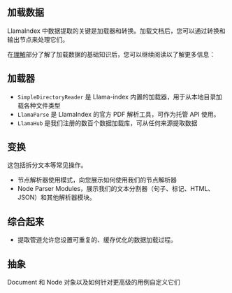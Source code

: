 ## 加载数据

LlamaIndex 中数据提取的关键是加载器和转换。加载文档后，您可以通过转换和输出节点来处理它们。

在[理解](../../learn/构建RAG的流程/加载和提取数据.md)部分了解了加载数据的基础知识后，您可以继续阅读以了解更多信息：

## 加载器

* `SimpleDirectoryReader` 是 Llama-index 内置的加载器，用于从本地目录加载各种文件类型
* `LlamaParse` 是 LlamaIndex 的官方 PDF 解析工具，可作为托管 API 使用。
* `LlamaHub` 是我们注册的数百个数据加载库，可从任何来源提取数据

## 变换

这包括拆分文本等常见操作。

* 节点解析器使用模式，向您展示如何使用我们的节点解析器
* Node Parser Modules，展示我们的文本分割器（句子、标记、HTML、JSON）和其他解析器模块。

## 综合起来

* 提取管道允许您设置可重复的、缓存优化的数据加载过程。

## 抽象
Document 和 Node 对象以及如何针对更高级的用例自定义它们